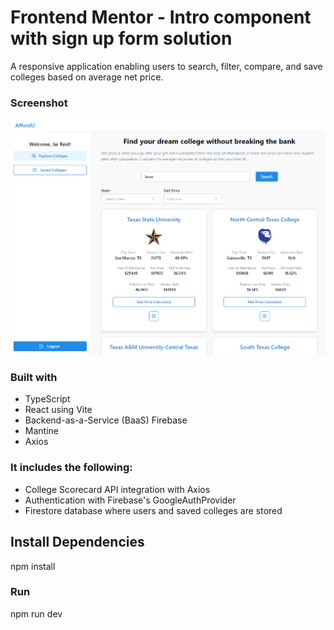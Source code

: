 # Frontend Mentor - Intro component with sign up form solution

A responsive application enabling users to search, filter, compare, and save colleges based on average net price.

### Screenshot

![Screenshot preview for the Intro component with sign up form coding challenge](./public/screenshot.PNG)

### Built with

- TypeScript
- React using Vite
- Backend-as-a-Service (BaaS) Firebase
- Mantine
- Axios

### It includes the following:

- College Scorecard API integration with Axios
- Authentication with Firebase's GoogleAuthProvider
- Firestore database where users and saved colleges are stored

## Install Dependencies

npm install

### Run

npm run dev
